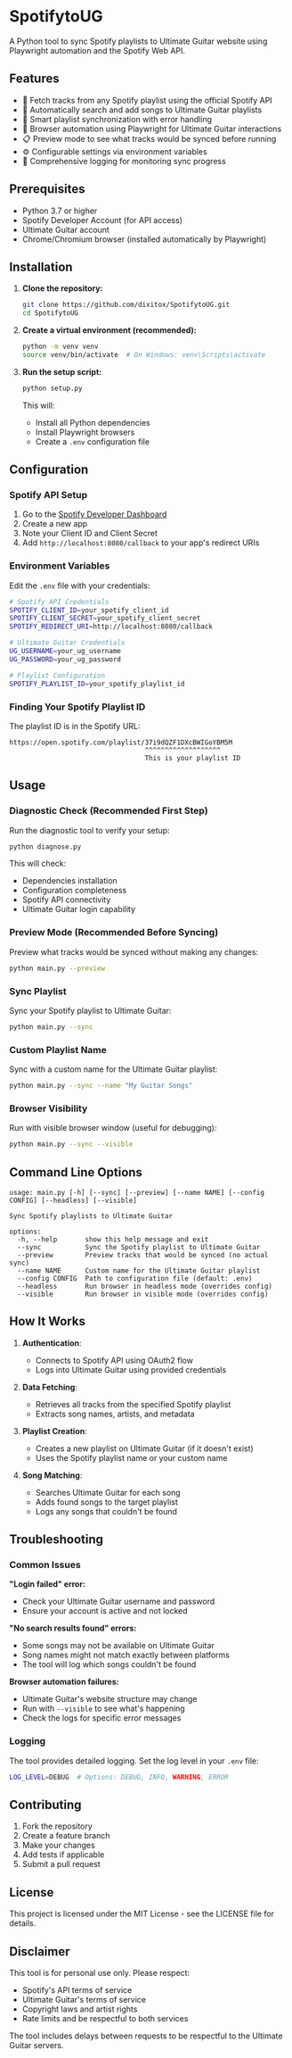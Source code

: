 # SpotifytoUG

A Python tool to sync Spotify playlists to Ultimate Guitar website using Playwright automation and the Spotify Web API.

## Features

- 🎵 Fetch tracks from any Spotify playlist using the official Spotify API
- 🎸 Automatically search and add songs to Ultimate Guitar playlists
- 🔄 Smart playlist synchronization with error handling
- 🤖 Browser automation using Playwright for Ultimate Guitar interactions
- 📋 Preview mode to see what tracks would be synced before running
- ⚙️ Configurable settings via environment variables
- 📝 Comprehensive logging for monitoring sync progress

## Prerequisites

- Python 3.7 or higher
- Spotify Developer Account (for API access)
- Ultimate Guitar account
- Chrome/Chromium browser (installed automatically by Playwright)

## Installation

1. **Clone the repository:**
   ```bash
   git clone https://github.com/dixitox/SpotifytoUG.git
   cd SpotifytoUG
   ```

2. **Create a virtual environment (recommended):**
   ```bash
   python -m venv venv
   source venv/bin/activate  # On Windows: venv\Scripts\activate
   ```

3. **Run the setup script:**
   ```bash
   python setup.py
   ```

   This will:
   - Install all Python dependencies
   - Install Playwright browsers
   - Create a `.env` configuration file

## Configuration

### Spotify API Setup

1. Go to the [Spotify Developer Dashboard](https://developer.spotify.com/dashboard/)
2. Create a new app
3. Note your Client ID and Client Secret
4. Add `http://localhost:8080/callback` to your app's redirect URIs

### Environment Variables

Edit the `.env` file with your credentials:

```bash
# Spotify API Credentials
SPOTIFY_CLIENT_ID=your_spotify_client_id
SPOTIFY_CLIENT_SECRET=your_spotify_client_secret
SPOTIFY_REDIRECT_URI=http://localhost:8080/callback

# Ultimate Guitar Credentials
UG_USERNAME=your_ug_username
UG_PASSWORD=your_ug_password

# Playlist Configuration
SPOTIFY_PLAYLIST_ID=your_spotify_playlist_id
```

### Finding Your Spotify Playlist ID

The playlist ID is in the Spotify URL:
```
https://open.spotify.com/playlist/37i9dQZF1DXcBWIGoYBM5M
                                  ^^^^^^^^^^^^^^^^^^^
                                  This is your playlist ID
```

## Usage

### Diagnostic Check (Recommended First Step)

Run the diagnostic tool to verify your setup:

```bash
python diagnose.py
```

This will check:
- Dependencies installation
- Configuration completeness
- Spotify API connectivity
- Ultimate Guitar login capability

### Preview Mode (Recommended Before Syncing)

Preview what tracks would be synced without making any changes:

```bash
python main.py --preview
```

### Sync Playlist

Sync your Spotify playlist to Ultimate Guitar:

```bash
python main.py --sync
```

### Custom Playlist Name

Sync with a custom name for the Ultimate Guitar playlist:

```bash
python main.py --sync --name "My Guitar Songs"
```

### Browser Visibility

Run with visible browser window (useful for debugging):

```bash
python main.py --sync --visible
```

## Command Line Options

```
usage: main.py [-h] [--sync] [--preview] [--name NAME] [--config CONFIG] [--headless] [--visible]

Sync Spotify playlists to Ultimate Guitar

options:
  -h, --help       show this help message and exit
  --sync           Sync the Spotify playlist to Ultimate Guitar
  --preview        Preview tracks that would be synced (no actual sync)
  --name NAME      Custom name for the Ultimate Guitar playlist
  --config CONFIG  Path to configuration file (default: .env)
  --headless       Run browser in headless mode (overrides config)
  --visible        Run browser in visible mode (overrides config)
```

## How It Works

1. **Authentication**: 
   - Connects to Spotify API using OAuth2 flow
   - Logs into Ultimate Guitar using provided credentials

2. **Data Fetching**: 
   - Retrieves all tracks from the specified Spotify playlist
   - Extracts song names, artists, and metadata

3. **Playlist Creation**: 
   - Creates a new playlist on Ultimate Guitar (if it doesn't exist)
   - Uses the Spotify playlist name or your custom name

4. **Song Matching**: 
   - Searches Ultimate Guitar for each song
   - Adds found songs to the target playlist
   - Logs any songs that couldn't be found

## Troubleshooting

### Common Issues

**"Login failed" error:**
- Check your Ultimate Guitar username and password
- Ensure your account is active and not locked

**"No search results found" errors:**
- Some songs may not be available on Ultimate Guitar
- Song names might not match exactly between platforms
- The tool will log which songs couldn't be found

**Browser automation failures:**
- Ultimate Guitar's website structure may change
- Run with `--visible` to see what's happening
- Check the logs for specific error messages

### Logging

The tool provides detailed logging. Set the log level in your `.env` file:

```bash
LOG_LEVEL=DEBUG  # Options: DEBUG, INFO, WARNING, ERROR
```

## Contributing

1. Fork the repository
2. Create a feature branch
3. Make your changes
4. Add tests if applicable
5. Submit a pull request

## License

This project is licensed under the MIT License - see the LICENSE file for details.

## Disclaimer

This tool is for personal use only. Please respect:
- Spotify's API terms of service
- Ultimate Guitar's terms of service
- Copyright laws and artist rights
- Rate limits and be respectful to both services

The tool includes delays between requests to be respectful to the Ultimate Guitar servers.